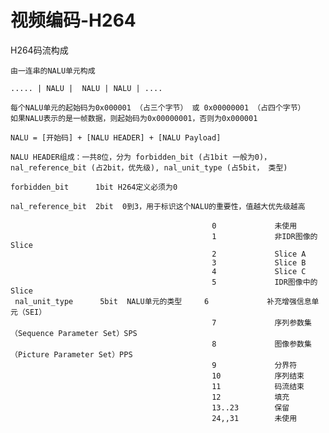 # 视频编码-H264

H264码流构成

    由一连串的NALU单元构成
           
    ..... | NALU |  NALU | NALU | ....
          
    每个NALU单元的起始码为0x000001 （占三个字节） 或 0x00000001 （占四个字节）
    如果NALU表示的是一帧数据，则起始码为0x00000001，否则为0x000001
    
    NALU = [开始码] + [NALU HEADER] + [NALU Payload]
    
    NALU HEADER组成：一共8位，分为 forbidden_bit (占1bit 一般为0)，
    nal_reference_bit (占2bit，优先级), nal_unit_type (占5bit， 类型)
    
    forbidden_bit      1bit H264定义必须为0
    
    nal_reference_bit  2bit  0到3，用于标识这个NALU的重要性，值越大优先级越高
        
                                                 0             未使用
                                                 1             非IDR图像的Slice
                                                 2             Slice A
                                                 3             Slice B
                                                 4             Slice C
                                                 5             IDR图像中的Slice
     nal_unit_type      5bit  NALU单元的类型     6             补充增强信息单元（SEI）
                                                 7             序列参数集（Sequence Parameter Set）SPS
                                                 8             图像参数集（Picture Parameter Set）PPS
                                                 9             分界符
                                                 10            序列结束
                                                 11            码流结束
                                                 12            填充
                                                 13..23        保留
                                                 24,,31        未使用
    
